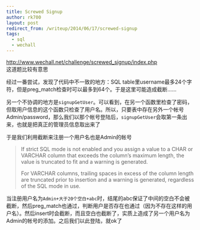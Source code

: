 ```yaml
---
title: Screwed Signup
author: rk700
layout: post
redirect_from: /writeup/2014/06/17/screwed-signup
tags:
  - sql
  - wechall
---
```

<http://www.wechall.net/challenge/screwed_signup/index.php>  
这道题比较有意思

经过一番尝试，发现了代码中不一致的地方：SQL table里username最多24个字符，但是preg_match检查时可以最多到64个。于是这里可能造成截断……

另一个不协调的地方是`signupGetUser`。可以看到，在另一个函数里检查了密码，但取用户信息的这个函数只检查了用户名。所以，只要表中存在另外一个帐号Admin/password，那么我们以那个帐号登陆后，`signupGetUser`会取第一条出来，也就是把真正的管理员信息取出来了

于是我们利用截断来注册一个用户名也是Admin的帐号

> If strict SQL mode is not enabled and you assign a value to a CHAR or VARCHAR column that exceeds the column&#8217;s maximum length, the value is truncated to fit and a warning is generated.
> 
> For VARCHAR columns, trailing spaces in excess of the column length are truncated prior to insertion and a warning is generated, regardless of the SQL mode in use. 

当注册用户名为`Admin+大于20个空白+abc`时，结尾的abc保证了中间的空白不会被截断，然后preg_match也通过，判断用户是否存在也通过（因为不存在这样的用户名）。然后insert时会截断，而且空白也截断了，实质上造成了另一个用户名为Admin的帐号的添加。之后我们以此登陆，就ok了